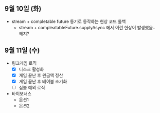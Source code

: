 
## 9월 10일 (화)

- stream + completable future 동기로 동작하는 현상 코드 롤백
	- stream + compleatableFuture.supplyAsync 에서 이런 현상이 발생했음.. 왜지?


## 9월 11일 (수)

- 링크게임 로직
	- [x] 디스크 활성화
	- [x] 게임 끝난 후 윈금액 정산
	- [x] 게임 끝난 후 테이블 초기화
	- [ ] 심볼 예외 로직
- 바이보너스
	- 옵션1
	- 옵션2